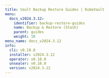 ```yaml
---
title: Vault Backup Restore Guides | KubeVault
menu:
  docs_v2024.3.12:
    identifier: backup-restore-guides
    name: Backup & Restore (Stash)
    parent: guides
    weight: 10
menu_name: docs_v2024.3.12
info:
  cli: v0.18.0
  installer: v2024.3.12
  operator: v0.18.0
  unsealer: v0.18.0
  version: v2024.3.12
---
```


